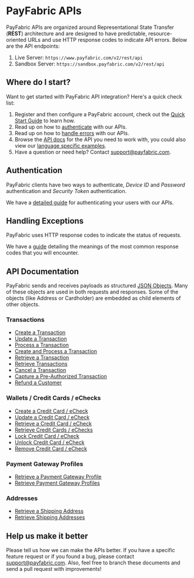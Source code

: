 PayFabric APIs
==============
PayFabric APIs are organized around Representational State Transfer (**REST**) architecture and are designed to have predictable, resource-oriented URLs and use HTTP response codes to indicate API errors. Below are the API endpoints:

1. Live Server:    ``https://www.payfabric.com/v2/rest/api``
1. Sandbox Server: ``https://sandbox.payfabric.com/v2/rest/api``

Where do I start?
-----------------

Want to get started with PayFabric API integration? Here's a quick check list:

1. Register and then configure a PayFabric account, check out the [Quick Start Guide](https://github.com/PayFabric/Portal/wiki) to learn how.
2. Read up on how to [authenticate](#authentication) with our APIs. 
3. Read up on how to [handle errors](#handling-exceptions) with our APIs.
4. Browse the [API docs](#api-documentation) for the API you need to work with, you could also view our [language specific examples](https://github.com/PayFabric/APIs/tree/v2/Samples).
5. Have a question or need help? Contact <support@payfabric.com>.


Authentication
--------------
PayFabric clients have two ways to authenticate, *Device ID* and *Password* authentication and *Security Token* authentication.

We have a [detailed guide](https://github.com/PayFabric/APIs/blob/v2/Sections/Authentication.md) for authenticating your users with our APIs.


Handling Exceptions
-------------------
PayFabric uses HTTP response codes to indicate the status of requests. 

We have a [guide](https://github.com/PayFabric/APIs/blob/v2/Sections/Errors.md) detailing the meanings of the most common response codes that you will encounter. 


API Documentation
-----------------
PayFabric sends and receives payloads as structured [JSON Objects](https://github.com/PayFabric/APIs/wiki/API-Object-V2). 
Many of these objects are used in both requests and responses. Some of the objects (like Address or Cardholder) are embedded
as child elements of other objects.

### Transactions
* [Create a Transaction](https://github.com/PayFabric/APIs/blob/v2/Sections/Transactions.md#create-a-transaction)
* [Update a Transaction](https://github.com/PayFabric/APIs/blob/v2/Sections/Transactions.md#update-a-transaction)
* [Process a Transaction](https://github.com/PayFabric/APIs/blob/v2/Sections/Transactions.md#process-a-transaction)
* [Create and Process a Transaction](https://github.com/PayFabric/APIs/blob/v2/Sections/Transactions.md#create-and-process-a-transaction)
* [Retrieve a Transaction](https://github.com/PayFabric/APIs/blob/v2/Sections/Transactions.md#retrieve-a-transaction)
* [Retrieve Transactions](https://github.com/PayFabric/APIs/blob/v2/Sections/Transactions.md#retrieve-transactions)
* [Cancel a Transaction](https://github.com/PayFabric/APIs/blob/v2/Sections/Transactions.md#cancel-a-transaction-or-capture-a-pre-authorized-transaction)
* [Capture a Pre-Authorized Transaction](https://github.com/PayFabric/APIs/blob/v2/Sections/Transactions.md#cancel-a-transaction-or-capture-a-pre-authorized-transaction)
* [Refund a Customer](https://github.com/PayFabric/APIs/blob/v2/Sections/Transactions.md#refund-a-customer)

### Wallets / Credit Cards / eChecks
* [Create a Credit Card / eCheck](https://github.com/PayFabric/APIs/blob/v2/Sections/Wallets.md#create-a-credit-card)
* [Update a Credit Card / eCheck](https://github.com/PayFabric/APIs/blob/v2/Sections/Wallets.md#update-a-credit-card--echeck)
* [Retrieve a Credit Card / eCheck](https://github.com/PayFabric/APIs/blob/v2/Sections/Wallets.md#retrieve-a-credit-card--echeck)
* [Retrieve Credit Cards / eChecks](https://github.com/PayFabric/APIs/blob/v2/Sections/Wallets.md#retrieve-credit-cards--echecks)
* [Lock Credit Card / eCheck](https://github.com/PayFabric/APIs/blob/v2/Sections/Wallets.md#lock-credit-card--echeck)
* [Unlock Credit Card / eCheck](https://github.com/PayFabric/APIs/blob/v2/Sections/Wallets.md#unlock-credit-card--echeck)
* [Remove Credit Card / eCheck](https://github.com/PayFabric/APIs/blob/v2/Sections/Wallets.md#remove-credit-card--echeck)

### Payment Gateway Profiles
* [Retrieve a Payment Gateway Profile](https://github.com/PayFabric/APIs/blob/v2/Sections/PaymentGatewayProfiles.md#retrieve-a-payment-gateway-profile)
* [Retrieve Payment Gateway Profiles](https://github.com/PayFabric/APIs/blob/v2/Sections/PaymentGatewayProfiles.md#retrieve-payment-gateway-profiles)

### Addresses
* [Retrieve a Shipping Address](https://github.com/PayFabric/APIs/blob/v2/Sections/Addresses.md#retrieve-a-shipping-address)
* [Retrieve Shipping Addresses](https://github.com/PayFabric/APIs/blob/v2/Sections/Addresses.md#retrieve-shipping-addresses)


Help us make it better
----------------------
Please tell us how we can make the APIs better. If you have a specific feature request or if you found a bug, please contact <support@payfabric.com>. Also, feel free to branch these documents and send a pull request with improvements!
